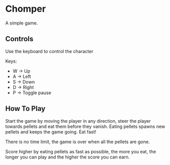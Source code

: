 # Chomper

A simple game.

## Controls

Use the keyboard to control the character

Keys:
- W -> Up
- A -> Left
- S -> Down
- D -> Right
- P -> Toggle pause

## How To Play

Start the game by moving the player in any direction, steer the player towards pellets and eat them before they vanish. Eating pellets spawns new pellets and keeps the game going. Eat fast!

There is no time limit, the game is over when all the pellets are gone.

Score higher by eating pellets as fast as possible, the more you eat, the longer you can play and the higher the score you can earn.